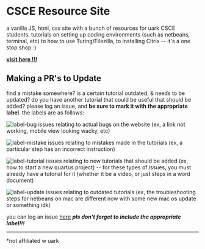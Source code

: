 # CSCE Resource Site

a vanilla JS, html, css site with a bunch of resources for uark CSCE students. tutorials on setting up coding environments (such as netbeans, terminal, etc) to how to use Turing/Filezilla, to installing Citrix -- it's a one stop shop :)

[**visit here !!!**](https://rghosh96.github.io/foundations/)

## Making a PR's to Update
find a mistake somewhere? is a certain tutorial outdated, & needs to be updated? do you have another tutorial that could be useful that should be added? please log an issue, and **be sure to mark it with the appropriate label**. the labels are as follows:

![label-bug](https://img.shields.io/badge/-bug-red)
issues relating to actual bugs on the website (ex, a link not working, mobile view looking wacky, etc)

![label-mistake](https://img.shields.io/badge/-mistake-yellowgreen)
issues relating to mistakes made in the tutorials (ex, a particular step has an incorrect instruction)

![label-tutorial](https://img.shields.io/badge/-new_tutorial-pink)
issues relating to new tutorials that should be added (ex, how to start a new quartus project) -- for these types of issues, you must already have a tutorial for it (whether it be a video, or just steps in a word document)

![label-update](https://img.shields.io/badge/-update-blueviolet)
issues relating to outdated tutorials (ex, the troubleshooting steps for netbeans on mac are different now with some new mac os update or something idk)

you can log an issue [here](https://github.com/rghosh96/foundations/issues)
***pls don't forget to include the appropriate label!!!***

<hr>
*not affiliated w uark 
